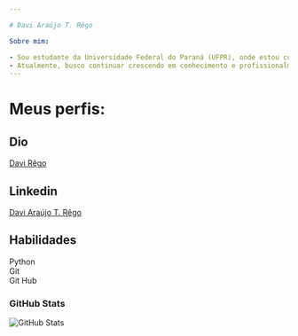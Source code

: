 ```yaml
---

# Davi Araújo T. Rêgo

Sobre mim:

- Sou estudante da Universidade Federal do Paraná (UFPR), onde estou cursando Engenharia Química - Bacharelado, e sou membro do Diretório Acadêmico de Engenharia Química da UFPR. Além disso, ao meu ver, possuo habilidades de liderança, busco por otimizações e soluções para possíveis problemas, e sou didático ao ensinar algo do qual possuo conhecimento.
- Atualmente, busco continuar crescendo em conhecimento e profissionalmente, com foco em desenvolver ainda mais minhas habilidades e aplicá-las na prática. Estou disponível para possíveis empregos nos cargos de trainee e estagiário, temporariamente devido aos meus estudos, com o objetivo de ser contratado por uma empresa no futuro.
---
```

# Meus perfis:
## Dio
[Davi Rêgo](https://web.dio.me/users/araujotymburibaregodavi?tab=achievements)
## Linkedin
[Davi Araújo T. Rêgo](www.linkedin.com/in/davi-araújo-t-rêgo-837585308)
## Habilidades
Python\
Git\
Git Hub

### GitHub Stats

![GitHub Stats](https://github-readme-stats.vercel.app/api?username=xingut2003&theme=white&show_icons=true)
